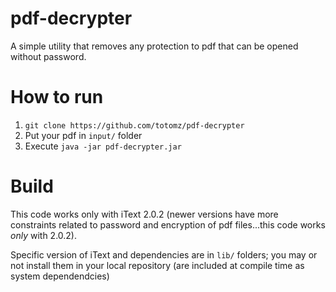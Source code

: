 # pdf-decrypter
A simple utility that removes any protection to pdf that can be opened without password.

# How to run
1. `git clone https://github.com/totomz/pdf-decrypter` 
2. Put your pdf in `input/` folder
3. Execute `java -jar pdf-decrypter.jar`

# Build
This code works only with  iText 2.0.2 (newer versions have more constraints related to password and encryption of pdf files...this code works *only* with 2.0.2).

Specific version of iText and dependencies are in `lib/` folders; you may or not install them in your local repository (are included at compile time as system dependendcies)
